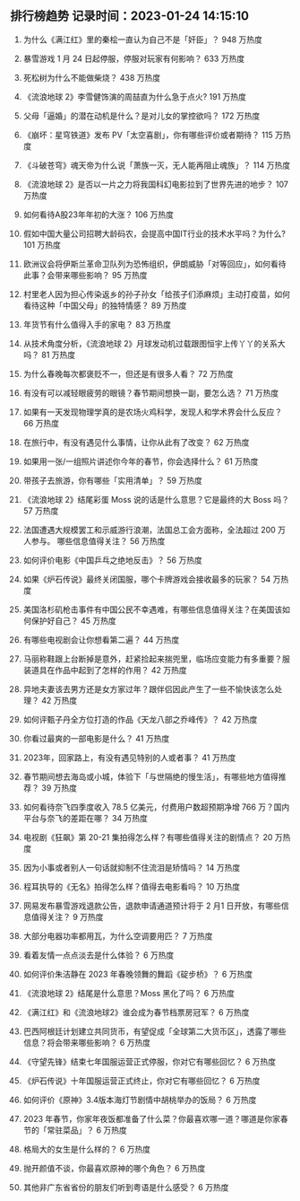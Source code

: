 
## 排行榜趋势 记录时间：2023-01-24 14:15:10
  
  1. 为什么《满江红》里的秦桧一直认为自己不是「奸臣」？ 948 万热度
    
  2. 暴雪游戏 1 月 24 日起停服，停服对玩家有何影响？ 633 万热度
    
  3. 死松树为什么不能做柴烧？ 438 万热度
    
  4. 《流浪地球 2》李雪健饰演的周喆直为什么急于点火? 191 万热度
    
  5. 父母「逼婚」的潜在动机是什么？是对儿女的掌控欲吗？ 172 万热度
    
  6. 《崩坏：星穹铁道》发布 PV「太空喜剧」，你有哪些评价或者期待？ 115 万热度
    
  7. 《斗破苍穹》魂天帝为什么说「萧族一灭，无人能再阻止魂族」？ 114 万热度
    
  8. 《流浪地球 2》是否以一片之力将我国科幻电影拉到了世界先进的地步？ 107 万热度
    
  9. 如何看待A股23年年初的大涨？ 106 万热度
    
  10. 假如中国大量公司招聘大龄码农，会提高中国IT行业的技术水平吗？为什么? 101 万热度
    
  11. 欧洲议会将伊斯兰革命卫队列为恐怖组织，伊朗威胁「对等回应」，如何看待此事？会带来哪些影响？ 95 万热度
    
  12. 村里老人因为担心传染返乡的孙子孙女「给孩子们添麻烦」主动打疫苗，如何看待这种「中国父母」的独特情感？ 89 万热度
    
  13. 年货节有什么值得入手的家电？ 83 万热度
    
  14. 从技术角度分析，《流浪地球 2》月球发动机过载跟图恒宇上传丫丫的关系大吗？ 81 万热度
    
  15. 为什么春晚每次都褒贬不一，但还是有很多人看？ 72 万热度
    
  16. 有没有可以减轻眼疲劳的眼镜？春节期间想换一副，要怎么选？ 71 万热度
    
  17. 如果有一天发现物理学真的是农场火鸡科学，发现人和学术界会什么反应？ 66 万热度
    
  18. 在旅行中，有没有遇见什么事情，让你从此有了改变？ 62 万热度
    
  19. 如果用一张/一组照片讲述你今年的春节，你会选择什么？ 61 万热度
    
  20. 带孩子去旅游，你有哪些「实用清单」？ 59 万热度
    
  21. 《流浪地球 2》结尾彩蛋 Moss 说的话是什么意思？它是最终的大 Boss 吗？ 57 万热度
    
  22. 法国遭遇大规模罢工和示威游行浪潮，法国总工会方面称，全法超过 200 万人参与。 哪些信息值得关注？ 56 万热度
    
  23. 如何评价电影《中国乒乓之绝地反击》？ 56 万热度
    
  24. 如果《炉石传说》最终关闭国服，哪个卡牌游戏会接收最多的玩家？ 54 万热度
    
  25. 美国洛杉矶枪击事件有中国公民不幸遇难，有哪些信息值得关注？在美国该如何保护好自己？ 45 万热度
    
  26. 有哪些电视剧会让你想看第二遍？ 44 万热度
    
  27. 马丽称鞋跟上台断掉是意外，赶紧捡起来揣兜里，临场应变能力有多重要？服装道具在作品中起到了怎样的作用？ 42 万热度
    
  28. 异地夫妻该去男方还是女方家过年？跟伴侣因此产生了一些不愉快该怎么处理？ 42 万热度
    
  29. 如何评甄子丹全方位打造的作品《天龙八部之乔峰传》？ 42 万热度
    
  30. 你看过最爽的一部电影是什么？ 41 万热度
    
  31. 2023年，回家路上，有没有遇见特别的人或者事？ 41 万热度
    
  32. 春节期间想去海岛或小城，体验下「与世隔绝的慢生活」，有哪些地方值得推荐？ 39 万热度
    
  33. 如何看待奈飞四季度收入 78.5 亿美元，付费用户数超预期净增 766 万？国内平台与奈飞的差距在哪？ 34 万热度
    
  34. 电视剧《狂飙》第 20-21 集拍得怎么样？有哪些值得关注的剧情点？ 20 万热度
    
  35. 因为小事或者别人一句话就抑制不住流泪是矫情吗？ 14 万热度
    
  36. 程耳执导的《无名》拍得怎么样？值得去电影看吗？ 10 万热度
    
  37. 网易发布暴雪游戏退款公告，退款申请通道预计将于 2 月1 日开放，有哪些信息值得关注？ 9 万热度
    
  38. 大部分电器功率都用瓦，为什么空调要用匹？ 7 万热度
    
  39. 看着友情一点点淡去是什么体验？ 6 万热度
    
  40. 如何评价朱洁静在 2023 年春晚领舞的舞蹈《碇步桥》？ 6 万热度
    
  41. 《流浪地球 2》结尾是什么意思？Moss 黑化了吗？ 6 万热度
    
  42. 《满江红》和《流浪地球2》谁会成为春节档票房冠军？ 6 万热度
    
  43. 巴西阿根廷计划建立共同货币，有望促成「全球第二大货币区」，透露了哪些信息？将会带来哪些影响？ 6 万热度
    
  44. 《守望先锋》结束七年国服运营正式停服，你对它有哪些回忆？ 6 万热度
    
  45. 《炉石传说》十年国服运营正式终止，你对它有哪些回忆？ 6 万热度
    
  46. 如何评价《原神》3.4版本海灯节剧情中胡桃举办的饭局？ 6 万热度
    
  47. 2023 年春节，你家年夜饭都准备了什么菜？你最喜欢哪一道？哪道是你家春节的「常驻菜品」？ 6 万热度
    
  48. 格局大的女生是什么样的？ 6 万热度
    
  49. 抛开颜值不谈，你最喜欢原神的哪个角色？ 6 万热度
    
  50. 其他非广东省省份的朋友们听到粤语是什么感受？ 6 万热度
    
